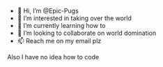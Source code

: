 - 👋 Hi, I’m @Epic-Pugs 
- 👀 I’m interested in taking over the world
- 🌱 I’m currently learning how to
- 💞️ I’m looking to collaborate on world domination
- 📫 Reach me on my email plz

Also I have no idea how to code

<!---
Epic-Pugs/Epic-Pugs is a ✨ special ✨ repository because its `README.md` (this file) appears on your GitHub profile.
You can click the Preview link to take a look at your changes.
--->
